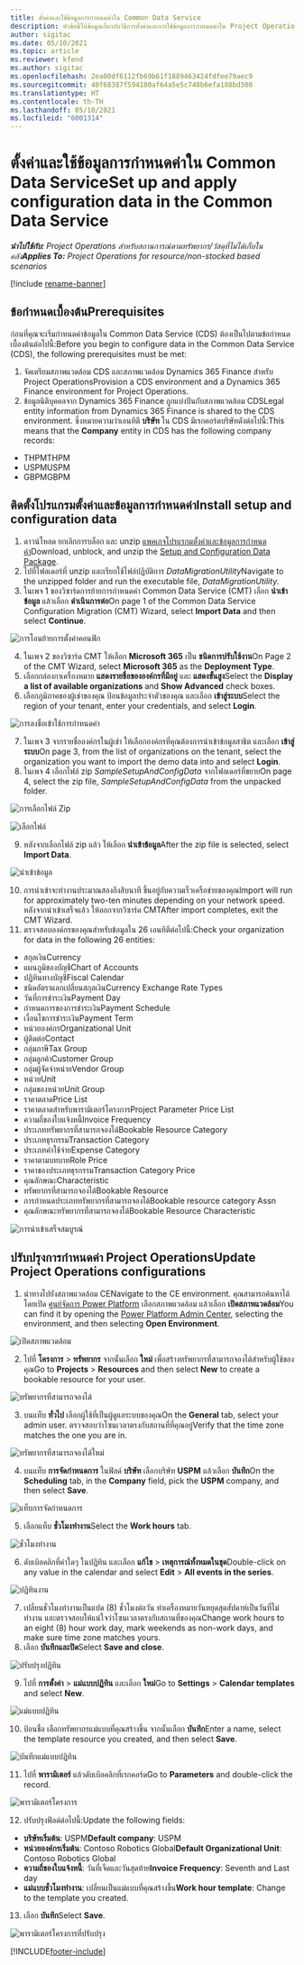 ```yaml
---
title: ตั้งค่าและใช้ข้อมูลการกำหนดค่าใน Common Data Service
description: หัวข้อนี้ให้ข้อมูลเกี่ยวกับวิธีการตั้งค่าและการใช้ข้อมูลการกำหนดค่าใน Project Operations
author: sigitac
ms.date: 05/10/2021
ms.topic: article
ms.reviewer: kfend
ms.author: sigitac
ms.openlocfilehash: 2ea00df6112fb69b61f1889463424fdfee79aec9
ms.sourcegitcommit: 40f68387f594180af64a5e5c748b6efa188bd300
ms.translationtype: HT
ms.contentlocale: th-TH
ms.lasthandoff: 05/10/2021
ms.locfileid: "6001314"
---
```

# <a name="set-up-and-apply-configuration-data-in-the-common-data-service"></a><span data-ttu-id="98211-103">ตั้งค่าและใช้ข้อมูลการกำหนดค่าใน Common Data Service</span><span class="sxs-lookup"><span data-stu-id="98211-103">Set up and apply configuration data in the Common Data Service</span></span> 

<span data-ttu-id="98211-104">_**นำไปใช้กับ:** Project Operations สำหรับสถานการณ์ตามทรัพยากร/วัสดุที่ไม่ได้เก็บในคลัง_</span><span class="sxs-lookup"><span data-stu-id="98211-104">_**Applies To:** Project Operations for resource/non-stocked based scenarios_</span></span>

[!include [rename-banner](~/includes/cc-data-platform-banner.md)]

## <a name="prerequisites"></a><span data-ttu-id="98211-105">ข้อกำหนดเบื้องต้น</span><span class="sxs-lookup"><span data-stu-id="98211-105">Prerequisites</span></span>

<span data-ttu-id="98211-106">ก่อนที่คุณจะเริ่มกำหนดค่าข้อมูลใน Common Data Service (CDS) ต้องเป็นไปตามข้อกำหนดเบื้องต้นต่อไปนี้:</span><span class="sxs-lookup"><span data-stu-id="98211-106">Before you begin to configure data in the Common Data Service (CDS), the following prerequisites must be met:</span></span>

1.  <span data-ttu-id="98211-107">จัดเตรียมสภาพแวดล้อม CDS และสภาพแวดล้อม Dynamics 365 Finance สำหรับ Project Operations</span><span class="sxs-lookup"><span data-stu-id="98211-107">Provision a CDS environment and a Dynamics 365 Finance environment for Project Operations.</span></span>
2.  <span data-ttu-id="98211-108">ข้อมูลนิติบุคคลจาก Dynamics 365 Finance ถูกแบ่งปันกับสภาพแวดล้อม CDS</span><span class="sxs-lookup"><span data-stu-id="98211-108">Legal entity information from Dynamics 365 Finance is shared to the CDS environment.</span></span> <span data-ttu-id="98211-109">ซึ่งหมายความว่าเอนทิตี **บริษัท** ใน CDS มีเรกคอร์ดบริษัทดังต่อไปนี้:</span><span class="sxs-lookup"><span data-stu-id="98211-109">This means that the **Company** entity in CDS has the following company records:</span></span>
  - <span data-ttu-id="98211-110">THPM</span><span class="sxs-lookup"><span data-stu-id="98211-110">THPM</span></span>
  - <span data-ttu-id="98211-111">USPM</span><span class="sxs-lookup"><span data-stu-id="98211-111">USPM</span></span>
  - <span data-ttu-id="98211-112">GBPM</span><span class="sxs-lookup"><span data-stu-id="98211-112">GBPM</span></span>

## <a name="install-setup-and-configuration-data"></a><span data-ttu-id="98211-113">ติดตั้งโปรแกรมตั้งค่าและข้อมูลการกำหนดค่า</span><span class="sxs-lookup"><span data-stu-id="98211-113">Install setup and configuration data</span></span>

1. <span data-ttu-id="98211-114">ดาวน์โหลด ยกเลิกการบล็อก และ unzip [แพคเกจโปรแรกมตั้งค่าและข้อมูลการกำหนดค่า](https://download.microsoft.com/download/e/2/d/e2da6c98-d5dd-450c-aabe-fd6bf2ba374b/ProjOpsSampleSetupData-%20Integrated%20Latest.zip)</span><span class="sxs-lookup"><span data-stu-id="98211-114">Download, unblock, and unzip the [Setup and Configuration Data Package](https://download.microsoft.com/download/e/2/d/e2da6c98-d5dd-450c-aabe-fd6bf2ba374b/ProjOpsSampleSetupData-%20Integrated%20Latest.zip).</span></span>
2. <span data-ttu-id="98211-115">ไปที่โฟลเดอร์ที่ unzip และเรียกใช้ไฟล์ปฏิบัติการ *DataMigrationUtility*</span><span class="sxs-lookup"><span data-stu-id="98211-115">Navigate to the unzipped folder and run the executable file, *DataMigrationUtility*.</span></span>
3. <span data-ttu-id="98211-116">ในเพจ 1 ของวิซาร์ดการย้ายการกำหนดค่า Common Data Service (CMT) เลือก **นำเข้าข้อมูล** แล้วเลือก **ดำเนินการต่อ**</span><span class="sxs-lookup"><span data-stu-id="98211-116">On page 1 of the Common Data Service Configuration Migration (CMT) Wizard, select **Import Data** and then select **Continue**.</span></span>

![การโอนย้ายการตั้งค่าคอนฟิก](./media/1ConfigurationMigration.png)

4. <span data-ttu-id="98211-118">ในเพจ 2 ของวิซาร์ด CMT ให้เลือก **Microsoft 365** เป็น **ชนิดการปรับใช้งาน**</span><span class="sxs-lookup"><span data-stu-id="98211-118">On Page 2 of the CMT Wizard, select **Microsoft 365** as the **Deployment Type**.</span></span>
5. <span data-ttu-id="98211-119">เลือกกล่องกาเครื่องหมาย **แสดงรายชื่อขององค์กรที่มีอยู่** และ **แสดงขั้นสูง**</span><span class="sxs-lookup"><span data-stu-id="98211-119">Select the **Display a list of available organizations** and **Show Advanced** check boxes.</span></span>
6. <span data-ttu-id="98211-120">เลือกภูมิภาคของผู้เช่าของคุณ ป้อนข้อมูลประจำตัวของคุณ และเลือก **เข้าสู่ระบบ**</span><span class="sxs-lookup"><span data-stu-id="98211-120">Select the region of your tenant, enter your credentials, and select **Login**.</span></span>

![การลงชื่อเข้าใช้การกำหนดค่า](./media/2ConfigurationSignin.png)

7. <span data-ttu-id="98211-122">ในเพจ 3 จากรายชื่อองค์กรในผู้เช่า ให้เลือกองค์กรที่คุณต้องการนำเข้าข้อมูลสาธิต และเลือก **เข้าสู่ระบบ**</span><span class="sxs-lookup"><span data-stu-id="98211-122">On page 3, from the list of organizations on the tenant, select the organization you want to import the demo data into and select **Login**.</span></span>
8. <span data-ttu-id="98211-123">ในเพจ 4 เลือกไฟล์ zip *SampleSetupAndConfigData* จากโฟลเดอร์ที่ขยาย</span><span class="sxs-lookup"><span data-stu-id="98211-123">On page 4, select the zip file, *SampleSetupAndConfigData* from the unpacked folder.</span></span>

![การเลือกไฟล์ Zip](./media/3ZipFile.png)

![เลือกไฟล์](./media/4SelectAFile.png)

9. <span data-ttu-id="98211-126">หลังจากเลือกไฟล์ zip แล้ว ให้เลือก **นำเข้าข้อมูล**</span><span class="sxs-lookup"><span data-stu-id="98211-126">After the zip file is selected, select **Import Data**.</span></span>

![นำเข้าข้อมูล](./media/5ImportData.png)

10. <span data-ttu-id="98211-128">การนำเข้าจะทำงานประมาณสองถึงสิบนาที ขึ้นอยู่กับความเร็วเครือข่ายของคุณ</span><span class="sxs-lookup"><span data-stu-id="98211-128">Import will run for approximately two-ten minutes depending on your network speed.</span></span> <span data-ttu-id="98211-129">หลังจากนำเข้าเสร็จแล้ว ให้ออกจากวิซาร์ด CMT</span><span class="sxs-lookup"><span data-stu-id="98211-129">After import completes, exit the CMT Wizard.</span></span> 
11. <span data-ttu-id="98211-130">ตรวจสอบองค์กรของคุณสำหรับข้อมูลใน 26 เอนทิตีต่อไปนี้:</span><span class="sxs-lookup"><span data-stu-id="98211-130">Check your organization for data in the following 26 entities:</span></span>

  - <span data-ttu-id="98211-131">สกุลเงิน</span><span class="sxs-lookup"><span data-stu-id="98211-131">Currency</span></span>
  - <span data-ttu-id="98211-132">แผนภูมิของบัญชี</span><span class="sxs-lookup"><span data-stu-id="98211-132">Chart of Accounts</span></span>
  - <span data-ttu-id="98211-133">ปฏิทินทางบัญชี</span><span class="sxs-lookup"><span data-stu-id="98211-133">Fiscal Calendar</span></span>
  - <span data-ttu-id="98211-134">ชนิดอัตราแลกเปลี่ยนสกุลเงิน</span><span class="sxs-lookup"><span data-stu-id="98211-134">Currency Exchange Rate Types</span></span>
  - <span data-ttu-id="98211-135">วันที่การชำระเงิน</span><span class="sxs-lookup"><span data-stu-id="98211-135">Payment Day</span></span>
  - <span data-ttu-id="98211-136">กำหนดการของการชำระเงิน</span><span class="sxs-lookup"><span data-stu-id="98211-136">Payment Schedule</span></span>
  - <span data-ttu-id="98211-137">เงื่อนไขการชำระเงิน</span><span class="sxs-lookup"><span data-stu-id="98211-137">Payment Term</span></span>
  - <span data-ttu-id="98211-138">หน่วยองค์กร</span><span class="sxs-lookup"><span data-stu-id="98211-138">Organizational Unit</span></span>
  - <span data-ttu-id="98211-139">ผู้ติดต่อ</span><span class="sxs-lookup"><span data-stu-id="98211-139">Contact</span></span>
  - <span data-ttu-id="98211-140">กลุ่มภาษี</span><span class="sxs-lookup"><span data-stu-id="98211-140">Tax Group</span></span>
  - <span data-ttu-id="98211-141">กลุ่มลูกค้า</span><span class="sxs-lookup"><span data-stu-id="98211-141">Customer Group</span></span>
  - <span data-ttu-id="98211-142">กลุ่มผู้จัดจำหน่าย</span><span class="sxs-lookup"><span data-stu-id="98211-142">Vendor Group</span></span>
  - <span data-ttu-id="98211-143">หน่วย</span><span class="sxs-lookup"><span data-stu-id="98211-143">Unit</span></span>
  - <span data-ttu-id="98211-144">กลุ่มของหน่วย</span><span class="sxs-lookup"><span data-stu-id="98211-144">Unit Group</span></span>
  - <span data-ttu-id="98211-145">ราคาตลาด</span><span class="sxs-lookup"><span data-stu-id="98211-145">Price List</span></span>
  - <span data-ttu-id="98211-146">ราคาตลาดสำหรับพารามิเตอร์โครงการ</span><span class="sxs-lookup"><span data-stu-id="98211-146">Project Parameter Price List</span></span>
  - <span data-ttu-id="98211-147">ความถี่ของใบแจ้งหนี้</span><span class="sxs-lookup"><span data-stu-id="98211-147">Invoice Frequency</span></span>
  - <span data-ttu-id="98211-148">ประเภททรัพยากรที่สามารถจองได้</span><span class="sxs-lookup"><span data-stu-id="98211-148">Bookable Resource Category</span></span>
  - <span data-ttu-id="98211-149">ประเภทธุรกรรม</span><span class="sxs-lookup"><span data-stu-id="98211-149">Transaction Category</span></span>
  - <span data-ttu-id="98211-150">ประเภทค่าใช้จ่าย</span><span class="sxs-lookup"><span data-stu-id="98211-150">Expense Category</span></span>
  - <span data-ttu-id="98211-151">ราคาตามบทบาท</span><span class="sxs-lookup"><span data-stu-id="98211-151">Role Price</span></span>
  - <span data-ttu-id="98211-152">ราคาของประเภทธุรกรรม</span><span class="sxs-lookup"><span data-stu-id="98211-152">Transaction Category Price</span></span>
  - <span data-ttu-id="98211-153">คุณลักษณะ</span><span class="sxs-lookup"><span data-stu-id="98211-153">Characteristic</span></span>
  - <span data-ttu-id="98211-154">ทรัพยากรที่สามารถจองได้</span><span class="sxs-lookup"><span data-stu-id="98211-154">Bookable Resource</span></span>
  - <span data-ttu-id="98211-155">การกำหนดประเภททรัพยากรที่สามารถจองได้</span><span class="sxs-lookup"><span data-stu-id="98211-155">Bookable resource category Assn</span></span>
  - <span data-ttu-id="98211-156">คุณลักษณะทรัพยากรที่สามารถจองได้</span><span class="sxs-lookup"><span data-stu-id="98211-156">Bookable Resource Characteristic</span></span>

![การนำเข้าเสร็จสมบูรณ์](./media/6CompleteImport.png)

## <a name="update-project-operations-configurations"></a><span data-ttu-id="98211-158">ปรับปรุงการกำหนดค่า Project Operations</span><span class="sxs-lookup"><span data-stu-id="98211-158">Update Project Operations configurations</span></span>

1. <span data-ttu-id="98211-159">นำทางไปยังสภาพแวดล้อม CE</span><span class="sxs-lookup"><span data-stu-id="98211-159">Navigate to the CE environment.</span></span> <span data-ttu-id="98211-160">คุณสามารถค้นหาได้โดยเปิด [ศูนย์จัดการ Power Platform](https://admin.powerplatform.microsoft.com/environments) เลือกสภาพแวดล้อม แล้วเลือก **เปิดสภาพแวดล้อม**</span><span class="sxs-lookup"><span data-stu-id="98211-160">You can find it by opening the [Power Platform Admin Center](https://admin.powerplatform.microsoft.com/environments), selecting the environment, and then selecting **Open Environment**.</span></span> 

![เปิดสภาพแวดล้อม](./media/7OpenEnvironment.png)

2. <span data-ttu-id="98211-162">ไปที่ **โครงการ** > **ทรัพยากร** จากนั้นเลือก **ใหม่** เพื่อสร้างทรัพยากรที่สามารถจองได้สำหรับผู้ใช้ของคุณ</span><span class="sxs-lookup"><span data-stu-id="98211-162">Go to **Projects** > **Resources** and then select **New** to create a bookable resource for your user.</span></span>

![ทรัพยากรที่สามารถจองได้](./media/8BookableResources.png)

3. <span data-ttu-id="98211-164">บนแท็บ **ทั่วไป** เลือกผู้ใช้ที่เป็นผู้ดูแลระบบของคุณ</span><span class="sxs-lookup"><span data-stu-id="98211-164">On the **General** tab, select your admin user.</span></span> <span data-ttu-id="98211-165">ตรวจสอบว่าโซนเวลาตรงกับสถานที่ที่คุณอยู่</span><span class="sxs-lookup"><span data-stu-id="98211-165">Verify that the time zone matches the one you are in.</span></span> 

![ทรัพยากรที่สามารถจองได้ใหม่](./media/9NewBookableResource.png)

4. <span data-ttu-id="98211-167">บนแท็บ **การจัดกำหนดการ** ในฟิลด์ **บริษัท** เลือกบริษัท **USPM** แล้วเลือก **บันทึก**</span><span class="sxs-lookup"><span data-stu-id="98211-167">On the **Scheduling** tab, in the **Company** field, pick the **USPM** company, and then select **Save**.</span></span> 

![แท็บการจัดกำหนดการ](./media/10SchedulingTab.png)

5. <span data-ttu-id="98211-169">เลือกแท็บ **ชั่วโมงทำงาน**</span><span class="sxs-lookup"><span data-stu-id="98211-169">Select the **Work hours** tab.</span></span>  

![ชั่วโมงทำงาน](./media/11WorkHours.png)

6. <span data-ttu-id="98211-171">ดับเบิลคลิกที่ค่าใดๆ ในปฏิทิน และเลือก **แก้ไข** > **เหตุการณ์ทั้งหมดในชุด**</span><span class="sxs-lookup"><span data-stu-id="98211-171">Double-click on any value in the calendar and select **Edit** > **All events in the series**.</span></span> 

![ปฏิทินงาน](./media/12WorkCalendar.png)

7. <span data-ttu-id="98211-173">เปลี่ยนชั่วโมงทำงานเป็นแปด (8) ชั่วโมงต่อวัน ทำเครื่องหมายวันหยุดสุดสัปดาห์เป็นวันที่ไม่ทำงาน และตรวจสอบให้แน่ใจว่าโซนเวลาตรงกับสถานที่ของคุณ</span><span class="sxs-lookup"><span data-stu-id="98211-173">Change work hours to an eight (8) hour work day, mark weekends as non-work days, and make sure time zone matches yours.</span></span> 
8. <span data-ttu-id="98211-174">เลือก **บันทึกและปิด**</span><span class="sxs-lookup"><span data-stu-id="98211-174">Select **Save and close**.</span></span>

![ปรับปรุงปฏิทิน](./media/13UpdateCalendar.png)

9. <span data-ttu-id="98211-176">ไปที่ **การตั้งค่า** > **แม่แบบปฏิทิน** และเลือก **ใหม่**</span><span class="sxs-lookup"><span data-stu-id="98211-176">Go to **Settings** > **Calendar templates** and select **New**.</span></span>
 
 ![แม่แบบปฏิทิน](./media/14CalendarTemplates.png)
 
 10. <span data-ttu-id="98211-178">ป้อนชื่อ เลือกทรัพยากรแม่แบบที่คุณสร้างขึ้น จากนั้นเลือก **บันทึก**</span><span class="sxs-lookup"><span data-stu-id="98211-178">Enter a name, select the template resource you created, and then select **Save**.</span></span> 
 
 ![บันทึกแม่แบบปฏิทิน](./media/15SaveCalendarTemplate.png)
 
 11. <span data-ttu-id="98211-180">ไปที่ **พารามิเตอร์** แล้วดับเบิลคลิกที่เรกคอร์ด</span><span class="sxs-lookup"><span data-stu-id="98211-180">Go to **Parameters** and double-click the record.</span></span> 
 
 ![พารามิเตอร์โครงการ](./media/16ProjectParameters.png)
 
12. <span data-ttu-id="98211-182">ปรับปรุงฟิลด์ต่อไปนี้:</span><span class="sxs-lookup"><span data-stu-id="98211-182">Update the following fields:</span></span>

 - <span data-ttu-id="98211-183">**บริษัทเริ่มต้น**: USPM</span><span class="sxs-lookup"><span data-stu-id="98211-183">**Default company**: USPM</span></span>
 - <span data-ttu-id="98211-184">**หน่วยองค์กรเริ่มต้น**: Contoso Robotics Global</span><span class="sxs-lookup"><span data-stu-id="98211-184">**Default Organizational Unit**: Contoso Robotics Global</span></span>
 - <span data-ttu-id="98211-185">**ความถี่ของใบแจ้งหนี้**: วันที่เจ็ดและวันสุดท้าย</span><span class="sxs-lookup"><span data-stu-id="98211-185">**Invoice Frequency**: Seventh and Last day</span></span>
 - <span data-ttu-id="98211-186">**แม่แบบชั่วโมงทำงาน**: เปลี่ยนเป็นแม่แบบที่คุณสร้างขึ้น</span><span class="sxs-lookup"><span data-stu-id="98211-186">**Work hour template**: Change to the template you created.</span></span>

13. <span data-ttu-id="98211-187">เลือก **บันทึก**</span><span class="sxs-lookup"><span data-stu-id="98211-187">Select **Save**.</span></span> 

![พารามิเตอร์โครงการที่ปรับปรุง](./media/17UpdatedProjectParameters.png)


[!INCLUDE[footer-include](../includes/footer-banner.md)]
